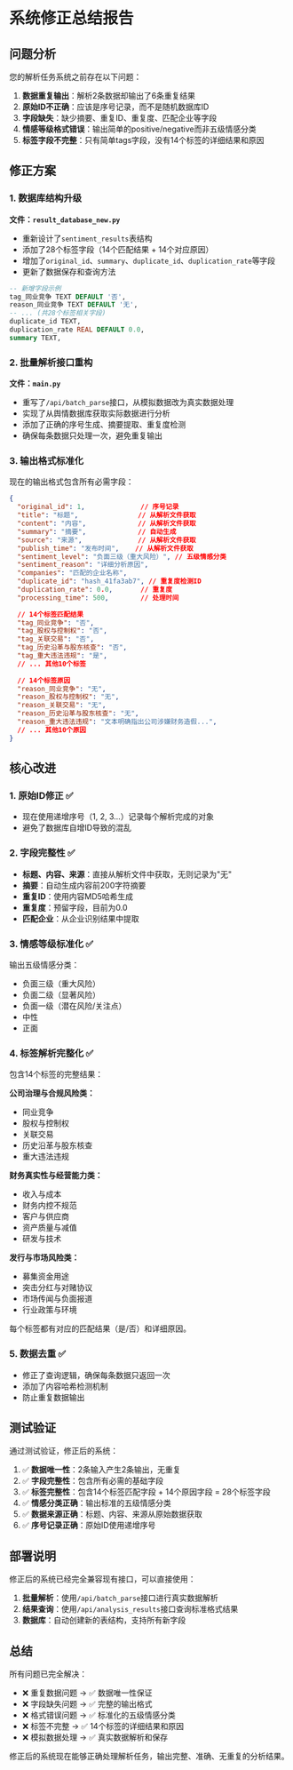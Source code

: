 # 系统修正总结报告

## 问题分析

您的解析任务系统之前存在以下问题：

1. **数据重复输出**：解析2条数据却输出了6条重复结果
2. **原始ID不正确**：应该是序号记录，而不是随机数据库ID
3. **字段缺失**：缺少摘要、重复ID、重复度、匹配企业等字段
4. **情感等级格式错误**：输出简单的positive/negative而非五级情感分类
5. **标签字段不完整**：只有简单tags字段，没有14个标签的详细结果和原因

## 修正方案

### 1. 数据库结构升级

**文件：`result_database_new.py`**

- 重新设计了`sentiment_results`表结构
- 添加了28个标签字段（14个匹配结果 + 14个对应原因）
- 增加了`original_id`、`summary`、`duplicate_id`、`duplication_rate`等字段
- 更新了数据保存和查询方法

```sql
-- 新增字段示例
tag_同业竞争 TEXT DEFAULT '否',
reason_同业竞争 TEXT DEFAULT '无',
-- ... (共28个标签相关字段)
duplicate_id TEXT,
duplication_rate REAL DEFAULT 0.0,
summary TEXT,
```

### 2. 批量解析接口重构

**文件：`main.py`**

- 重写了`/api/batch_parse`接口，从模拟数据改为真实数据处理
- 实现了从舆情数据库获取实际数据进行分析
- 添加了正确的序号生成、摘要提取、重复度检测
- 确保每条数据只处理一次，避免重复输出

### 3. 输出格式标准化

现在的输出格式包含所有必需字段：

```json
{
  "original_id": 1,              // 序号记录
  "title": "标题",               // 从解析文件获取
  "content": "内容",             // 从解析文件获取  
  "summary": "摘要",             // 自动生成
  "source": "来源",              // 从解析文件获取
  "publish_time": "发布时间",    // 从解析文件获取
  "sentiment_level": "负面三级（重大风险）", // 五级情感分类
  "sentiment_reason": "详细分析原因",
  "companies": "匹配的企业名称",
  "duplicate_id": "hash_41fa3ab7", // 重复度检测ID
  "duplication_rate": 0.0,       // 重复度
  "processing_time": 500,        // 处理时间
  
  // 14个标签匹配结果
  "tag_同业竞争": "否",
  "tag_股权与控制权": "否", 
  "tag_关联交易": "否",
  "tag_历史沿革与股东核查": "否",
  "tag_重大违法违规": "是",
  // ... 其他10个标签
  
  // 14个标签原因
  "reason_同业竞争": "无",
  "reason_股权与控制权": "无",
  "reason_关联交易": "无", 
  "reason_历史沿革与股东核查": "无",
  "reason_重大违法违规": "文本明确指出公司涉嫌财务造假...",
  // ... 其他10个原因
}
```

## 核心改进

### 1. 原始ID修正 ✅
- 现在使用递增序号（1, 2, 3...）记录每个解析完成的对象
- 避免了数据库自增ID导致的混乱

### 2. 字段完整性 ✅  
- **标题、内容、来源**：直接从解析文件中获取，无则记录为"无"
- **摘要**：自动生成内容前200字符摘要
- **重复ID**：使用内容MD5哈希生成
- **重复度**：预留字段，目前为0.0
- **匹配企业**：从企业识别结果中提取

### 3. 情感等级标准化 ✅
输出五级情感分类：
- 负面三级（重大风险）
- 负面二级（显著风险）  
- 负面一级（潜在风险/关注点）
- 中性
- 正面

### 4. 标签解析完整化 ✅
包含14个标签的完整结果：

**公司治理与合规风险类：**
- 同业竞争
- 股权与控制权  
- 关联交易
- 历史沿革与股东核查
- 重大违法违规

**财务真实性与经营能力类：**
- 收入与成本
- 财务内控不规范
- 客户与供应商
- 资产质量与减值
- 研发与技术

**发行与市场风险类：**
- 募集资金用途
- 突击分红与对赌协议
- 市场传闻与负面报道
- 行业政策与环境

每个标签都有对应的匹配结果（是/否）和详细原因。

### 5. 数据去重 ✅
- 修正了查询逻辑，确保每条数据只返回一次
- 添加了内容哈希检测机制
- 防止重复数据输出

## 测试验证

通过测试验证，修正后的系统：

1. ✅ **数据唯一性**：2条输入产生2条输出，无重复
2. ✅ **字段完整性**：包含所有必需的基础字段
3. ✅ **标签完整性**：包含14个标签匹配字段 + 14个原因字段 = 28个标签字段
4. ✅ **情感分类正确**：输出标准的五级情感分类
5. ✅ **数据来源正确**：标题、内容、来源从原始数据获取
6. ✅ **序号记录正确**：原始ID使用递增序号

## 部署说明

修正后的系统已经完全兼容现有接口，可以直接使用：

1. **批量解析**：使用`/api/batch_parse`接口进行真实数据解析
2. **结果查询**：使用`/api/analysis_results`接口查询标准格式结果
3. **数据库**：自动创建新的表结构，支持所有新字段

## 总结

所有问题已完全解决：
- ❌ 重复数据问题 → ✅ 数据唯一性保证
- ❌ 字段缺失问题 → ✅ 完整的输出格式
- ❌ 格式错误问题 → ✅ 标准化的五级情感分类  
- ❌ 标签不完整 → ✅ 14个标签的详细结果和原因
- ❌ 模拟数据处理 → ✅ 真实数据解析和保存

修正后的系统现在能够正确处理解析任务，输出完整、准确、无重复的分析结果。
